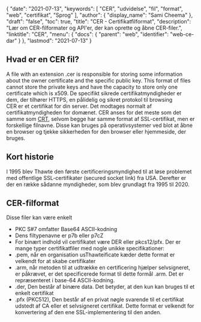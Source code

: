 {
  "date": "2021-07-13",
  "keywords": [
"CER",
"udvidelse",
"fil",
"format",
"web",
"certifikat",
"Sprog"
],
  "author": {
    "display_name": "Sami Cheema"
},
  "draft": "false",
  "toc": true,
  "title": "CER - Certifikatfilformat",
  "description": "Lær om CER-filformater og API'er, der kan oprette og åbne CER-filer.",
  "linktitle": "CER",
  "menu": {
    "docs": {
      "parent": "web",
      "identifier": "web-ce-dar"
}
},
  "lastmod": "2021-07-13"
}

## Hvad er en CER fil? ##

A file with an extension .cer is responsible for storing some information about the owner certificate and the specific public key. This format of files cannot store the private keys and have the capacity to store only one certificate which is x509. De specifikt sikrede certifikatmyndigheder er dem, der tilhører HTTPS, en pålidelig og sikret protokol til browsing  
CER er et certifikat for din server. Det modtages normalt af certifikatmyndigheden for domænet. CER anses for det meste som det samme som [CRT](/web/crt/), selvom begge har samme format af SSL-certifikat, men er forskellige filnavne.
Disse kan bruges på operativsystemer ved blot at åbne en browser og tjekke sikkerheden for den browser eller hjemmeside, der bruges.

## Kort historie ##

I 1995 blev Thawte den første certificeringsmyndighed til at løse problemet med offentlige SSL-certifikater (secured socket link) fra USA. Derefter er der en række sådanne myndigheder, som blev grundlagt fra 1995 til 2020.

## CER-filformat ##

Disse filer kan være enkelt
* PKC S#7 omfatter Base64 ASCII-kodning
* Dens filtypenavne er p7b eller p7cZ
* For binært indhold vil certifikatet være DER eller pkcs12/pfx.
Der er mange typer certifikatfiler med nogle unikke specifikationer:
* .pem, når en organisation usThawteificate kæder dette format er velkendt for at skabe certifikater
* .arm, når metoden til at udtrække en certificering hjælper selvsigneret, er påkrævet, er det specificerede format til dette formål .arm. Det er repræsenteret i base-64 ASCII-kodning.
* .der, Den består af binære data. Det betyder, at den kun kan bruges til et enkelt certifikat
* .pfx (PKC512), Den består af en privat nøgle svarende til et certifikat udstedt af CA eller et selvsigneret certifikat. Dette format er velkendt for konvertering af den ene SSL-implementering til den anden.


